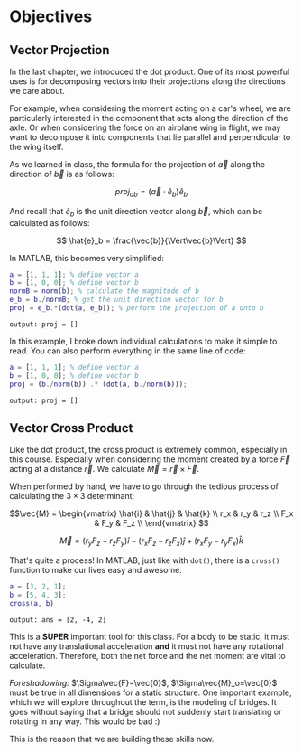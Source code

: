 # Objectives

## Vector Projection

In the last chapter, we introduced the dot product. One of its most powerful uses is for decomposing vectors into their projections along the directions we care about.

For example, when considering the moment acting on a car's wheel, we are particularly interested in the component that acts along the direction of the axle. Or when considering the force on an airplane wing in flight, we may want to decompose it into components that lie parallel and perpendicular to the wing itself.

As we learned in class, the formula for the projection of $\vec{a}$ along the direction of $\vec{b}$ is as follows:

$$
proj_{ab} = \left(\vec{a}\cdot\hat{e}_b\right)\hat{e}_b
$$

And recall that $\hat{e}_b$ is the unit direction vector along $\vec{b}$, which can be calculated as follows:

$$
\hat{e}_b = \frac{\vec{b}}{\Vert\vec{b}\Vert}
$$

In MATLAB, this becomes very simplified:

```MATLAB
a = [1, 1, 1]; % define vector a
b = [1, 0, 0]; % define vector b
normB = norm(b); % calculate the magnitude of b
e_b = b./normB; % get the unit direction vector for b
proj = e_b.*(dot(a, e_b)); % perform the projection of a onto b
```

`output: proj = []`

In this example, I broke down individual calculations to make it simple to read. You can also perform everything in the same line of code:

```MATLAB
a = [1, 1, 1]; % define vector a
b = [1, 0, 0]; % define vector b
proj = (b./norm(b)) .* (dot(a, b./norm(b)));
```

`output: proj = []`

## Vector Cross Product

Like the dot product, the cross product is extremely common, especially in this course. Especially when considering the moment created by a force $\vec{F}$ acting at a distance $\vec{r}$. We calculate $\vec{M} = \vec{r} \times \vec{F}$.

When performed by hand, we have to go through the tedious process of calculating the $3 \times 3$ determinant:

$$\vec{M} =
\begin{vmatrix}
\hat{i} & \hat{j} & \hat{k} \\
r_x & r_y & r_z \\
F_x & F_y & F_z \\
\end{vmatrix}
$$

$$\vec{M} =
\left(r_yF_z - r_zF_y\right)\hat{i} - \left(r_xF_z - r_zF_x\right)\hat{j} + \left(r_xF_y - r_yF_x\right)\hat{k}
$$

That's quite a process! In MATLAB, just like with `dot()`, there is a `cross()` function to make our lives easy and awesome.

```MATLAB
a = [3, 2, 1];
b = [5, 4, 3];
cross(a, b)
```

`output: ans = [2, -4, 2]`

This is a **SUPER** important tool for this class. For a body to be static, it must not have any translational acceleration **and** it must not have any rotational acceleration. Therefore, both the net force and the net moment are vital to calculate.

*Foreshadowing:* $\Sigma\vec{F}=\vec{0}$, $\Sigma\vec{M}_o=\vec{0}$ must be true in all dimensions for a static structure. One important example, which we will explore throughout the term, is the modeling of bridges. It goes without saying that a bridge should not suddenly start translating or rotating in any way. This would be bad :)

This is the reason that we are building these skills now.
